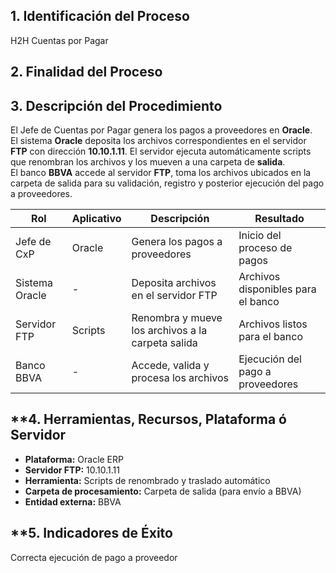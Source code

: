 ## **1. Identificación del Proceso**

H2H Cuentas por Pagar

## **2. Finalidad del Proceso**

## **3. Descripción del Procedimiento**

El Jefe de Cuentas por Pagar genera los pagos a proveedores en **Oracle**.  
El sistema **Oracle** deposita los archivos correspondientes en el servidor **FTP** con dirección **10.10.1.11**.
El servidor ejecuta automáticamente scripts que renombran los archivos y los mueven a una carpeta de **salida**.  
El banco **BBVA** accede al servidor **FTP**, toma los archivos ubicados en la carpeta de salida para su validación, registro y posterior ejecución del pago a proveedores.

 

| **Rol**        | **Aplicativo** | **Descripción**                                            | **Resultado**                      |
| -------------- | -------------- | ---------------------------------------------------------- | ---------------------------------- |
| Jefe de CxP    | Oracle         | Genera los pagos a proveedores                             | Inicio del proceso de pagos        |
| Sistema Oracle | -              | Deposita archivos en el servidor FTP                       | Archivos disponibles para el banco |
| Servidor FTP   | Scripts        | Renombra y mueve los archivos a la carpeta salida          | Archivos listos para el banco      |
| Banco BBVA     | -              | Accede, valida y procesa los archivos                      | Ejecución del pago a proveedores   |

## **4. Herramientas, Recursos, Plataforma ó Servidor
- **Plataforma:** Oracle ERP
- **Servidor FTP:** 10.10.1.11
- **Herramienta:** Scripts de renombrado y traslado automático
- **Carpeta de procesamiento:** Carpeta de salida (para envío a BBVA)
- **Entidad externa:** BBVA
## **5. Indicadores de Éxito
Correcta ejecución de pago a proveedor